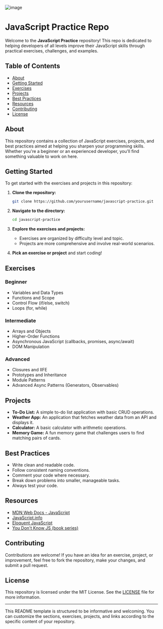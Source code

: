 ![image](https://github.com/user-attachments/assets/3bc421ba-7484-452d-a501-9d31ff740fe6)

<h1>JavaScript Practice Repo</h1>

Welcome to the **JavaScript Practice** repository! This repo is dedicated to helping developers of all levels improve their JavaScript skills through practical exercises, challenges, and examples.

## Table of Contents

- [About](#about)
- [Getting Started](#getting-started)
- [Exercises](#exercises)
- [Projects](#projects)
- [Best Practices](#best-practices)
- [Resources](#resources)
- [Contributing](#contributing)
- [License](#license)

## About

This repository contains a collection of JavaScript exercises, projects, and best practices aimed at helping you sharpen your programming skills. Whether you're a beginner or an experienced developer, you'll find something valuable to work on here.

## Getting Started

To get started with the exercises and projects in this repository:

1. **Clone the repository:**

   ```bash
   git clone https://github.com/yourusername/javascript-practice.git
   ```

2. **Navigate to the directory:**

   ```bash
   cd javascript-practice
   ```

3. **Explore the exercises and projects:**

   - Exercises are organized by difficulty level and topic.
   - Projects are more comprehensive and involve real-world scenarios.

4. **Pick an exercise or project** and start coding!

## Exercises

### Beginner

- Variables and Data Types
- Functions and Scope
- Control Flow (if/else, switch)
- Loops (for, while)

### Intermediate

- Arrays and Objects
- Higher-Order Functions
- Asynchronous JavaScript (callbacks, promises, async/await)
- DOM Manipulation

### Advanced

- Closures and IIFE
- Prototypes and Inheritance
- Module Patterns
- Advanced Async Patterns (Generators, Observables)

## Projects

- **To-Do List:** A simple to-do list application with basic CRUD operations.
- **Weather App:** An application that fetches weather data from an API and displays it.
- **Calculator:** A basic calculator with arithmetic operations.
- **Memory Game:** A fun memory game that challenges users to find matching pairs of cards.

## Best Practices

- Write clean and readable code.
- Follow consistent naming conventions.
- Comment your code where necessary.
- Break down problems into smaller, manageable tasks.
- Always test your code.

## Resources

- [MDN Web Docs - JavaScript](https://developer.mozilla.org/en-US/docs/Web/JavaScript)
- [JavaScript.info](https://javascript.info/)
- [Eloquent JavaScript](https://eloquentjavascript.net/)
- [You Don't Know JS (book series)](https://github.com/getify/You-Dont-Know-JS)

## Contributing

Contributions are welcome! If you have an idea for an exercise, project, or improvement, feel free to fork the repository, make your changes, and submit a pull request.

## License

This repository is licensed under the MIT License. See the [LICENSE](LICENSE) file for more information.

---

This README template is structured to be informative and welcoming. You can customize the sections, exercises, projects, and links according to the specific content of your repository.
